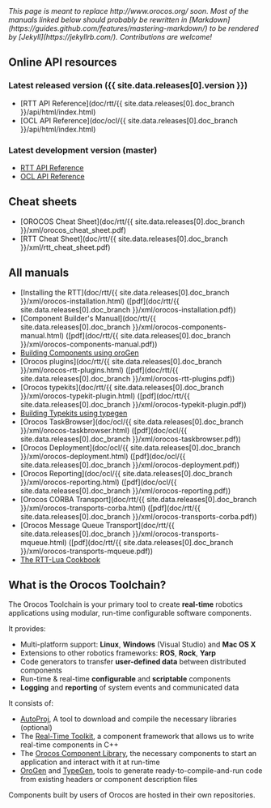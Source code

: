 <i>
This page is meant to replace http://www.orocos.org/ soon.
</i>

<i>
Most of the manuals linked below should probably be rewritten in [Markdown](https://guides.github.com/features/mastering-markdown/)
to be rendered by [Jekyll](https://jekyllrb.com/).
Contributions are welcome!
</i>

## Online API resources

### Latest released version ({{ site.data.releases[0].version }})

* [RTT API Reference](doc/rtt/{{ site.data.releases[0].doc_branch }}/api/html/index.html)
* [OCL API Reference](doc/ocl/{{ site.data.releases[0].doc_branch }}/api/html/index.html)

### Latest development version (master)

* [RTT API Reference](doc/rtt/master/api/html/index.html)
* [OCL API Reference](doc/ocl/master/api/html/index.html)

## Cheat sheets

* [OROCOS Cheat Sheet](doc/rtt/{{ site.data.releases[0].doc_branch }}/xml/orocos_cheat_sheet.pdf)
* [RTT Cheat Sheet](doc/rtt/{{ site.data.releases[0].doc_branch }}/xml/rtt_cheat_sheet.pdf)

## All manuals

* [Installing the RTT](doc/rtt/{{ site.data.releases[0].doc_branch }}/xml/orocos-installation.html) ([pdf](doc/rtt/{{ site.data.releases[0].doc_branch }}/xml/orocos-installation.pdf))
* [Component Builder's Manual](doc/rtt/{{ site.data.releases[0].doc_branch }}/xml/orocos-components-manual.html) ([pdf](doc/rtt/{{ site.data.releases[0].doc_branch }}/xml/orocos-components-manual.pdf))
* [Building Components using oroGen](http://rock-robotics.org/documentation/orogen)
* [Orocos plugins](doc/rtt/{{ site.data.releases[0].doc_branch }}/xml/orocos-rtt-plugins.html) ([pdf](doc/rtt/{{ site.data.releases[0].doc_branch }}/xml/orocos-rtt-plugins.pdf))
* [Orocos typekits](doc/rtt/{{ site.data.releases[0].doc_branch }}/xml/orocos-typekit-plugin.html) ([pdf](doc/rtt/{{ site.data.releases[0].doc_branch }}/xml/orocos-typekit-plugin.pdf))
* [Building Typekits using typegen](http://rock-robotics.org/documentation/orogen/type_definitions.html)
* [Orocos TaskBrowser](doc/ocl/{{ site.data.releases[0].doc_branch }}/xml/orocos-taskbrowser.html) ([pdf](doc/ocl/{{ site.data.releases[0].doc_branch }}/xml/orocos-taskbrowser.pdf))
* [Orocos Deployment](doc/ocl/{{ site.data.releases[0].doc_branch }}/xml/orocos-deployment.html) ([pdf](doc/ocl/{{ site.data.releases[0].doc_branch }}/xml/orocos-deployment.pdf))
* [Orocos Reporting](doc/ocl/{{ site.data.releases[0].doc_branch }}/xml/orocos-reporting.html) ([pdf](doc/ocl/{{ site.data.releases[0].doc_branch }}/xml/orocos-reporting.pdf))
* [Orocos CORBA Transport](doc/rtt/{{ site.data.releases[0].doc_branch }}/xml/orocos-transports-corba.html) ([pdf](doc/rtt/{{ site.data.releases[0].doc_branch }}/xml/orocos-transports-corba.pdf))
* [Orocos Message Queue Transport](doc/rtt/{{ site.data.releases[0].doc_branch }}/xml/orocos-transports-mqueue.html) ([pdf](doc/rtt/{{ site.data.releases[0].doc_branch }}/xml/orocos-transports-mqueue.pdf))
* [The RTT-Lua Cookbook](http://www.orocos.org/wiki/orocos/toolchain/LuaCookbook)

## What is the Orocos Toolchain?

The Orocos Toolchain is your primary tool to create **real-time** robotics applications using modular, run-time configurable software components.

It provides:

* Multi-platform support: **Linux**, **Windows** (Visual Studio) and **Mac OS X**
* Extensions to other robotics frameworks: **ROS**, **Rock**, **Yarp**
* Code generators to transfer **user-defined data** between distributed components
* Run-time & real-time **configurable** and **scriptable** components
* **Logging** and **reporting** of system events and communicated data

It consists of:

* [AutoProj](http://www.rock-robotics.org/autoproj/), A tool to download and compile the necessary libraries (optional)
* The [Real-Time Toolkit](http://www.orocos.org/rtt), a component framework that allows us to write real-time components in C++
* The [Orocos Component Library](http://www.orocos.org/ocl), the necessary components to start an application and interact with it at run-time
* [OroGen](http://www.rock-robotics.org/documentation/orogen/) and [TypeGen](http://www.rock-robotics.org/documentation/orogen/),
  tools to generate ready-to-compile-and-run code from existing headers or component description files

Components built by users of Orocos are hosted in their own repositories.

